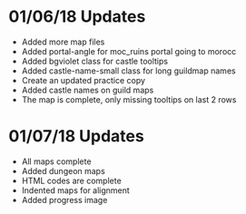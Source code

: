 <h1>01/06/18 Updates</h1>

- Added more map files
- Added portal-angle for moc_ruins portal going to morocc
- Added bgviolet class for castle tooltips
- Added castle-name-small class for long guildmap names
- Create an updated practice copy
- Added castle names on guild maps
- The map is complete, only missing tooltips on last 2 rows

<h1>01/07/18 Updates</h1>

- All maps complete
- Added dungeon maps
- HTML codes are complete
- Indented maps for alignment
- Added progress image
